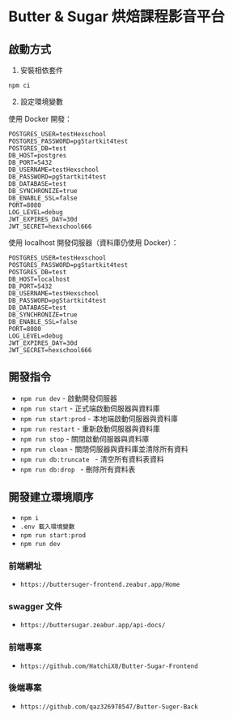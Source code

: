 # Butter & Sugar 烘焙課程影音平台

## 啟動方式

1. 安裝相依套件

```
npm ci
```

2. 設定環境變數

使用 Docker 開發：

```
POSTGRES_USER=testHexschool
POSTGRES_PASSWORD=pgStartkit4test
POSTGRES_DB=test
DB_HOST=postgres
DB_PORT=5432
DB_USERNAME=testHexschool
DB_PASSWORD=pgStartkit4test
DB_DATABASE=test
DB_SYNCHRONIZE=true
DB_ENABLE_SSL=false
PORT=8080
LOG_LEVEL=debug
JWT_EXPIRES_DAY=30d
JWT_SECRET=hexschool666
```

使用 localhost 開發伺服器（資料庫仍使用 Docker）：

```
POSTGRES_USER=testHexschool
POSTGRES_PASSWORD=pgStartkit4test
POSTGRES_DB=test
DB_HOST=localhost
DB_PORT=5432
DB_USERNAME=testHexschool
DB_PASSWORD=pgStartkit4test
DB_DATABASE=test
DB_SYNCHRONIZE=true
DB_ENABLE_SSL=false
PORT=8080
LOG_LEVEL=debug
JWT_EXPIRES_DAY=30d
JWT_SECRET=hexschool666
```

## 開發指令

- `npm run dev` - 啟動開發伺服器
- `npm run start` - 正式端啟動伺服器與資料庫
- `npm run start:prod` - 本地端啟動伺服器與資料庫
- `npm run restart` - 重新啟動伺服器與資料庫
- `npm run stop` - 關閉啟動伺服器與資料庫
- `npm run clean` - 關閉伺服器與資料庫並清除所有資料
- `npm run db:truncate ` - 清空所有資料表資料
- `npm run db:drop ` - 刪除所有資料表

## 開發建立環境順序

- `npm i`
- `.env 載入環境變數`
- `npm run start:prod`
- `npm run dev`

### 前端網址

- `https://buttersuger-frontend.zeabur.app/Home`

### swagger 文件

- `https://buttersugar.zeabur.app/api-docs/`

### 前端專案

- `https://github.com/HatchiX8/Butter-Sugar-Frontend`

### 後端專案

- `https://github.com/qaz326978547/Butter-Suger-Back`
